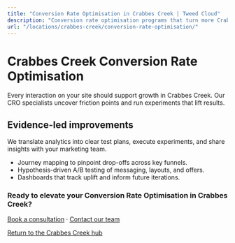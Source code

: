 ```yaml
---
title: "Conversion Rate Optimisation in Crabbes Creek | Tweed Cloud"
description: "Conversion rate optimisation programs that turn more Crabbes Creek visitors into customers."
url: "/locations/crabbes-creek/conversion-rate-optimisation/"
---
```


# Crabbes Creek Conversion Rate Optimisation

Every interaction on your site should support growth in Crabbes Creek. Our CRO specialists uncover friction points and run experiments that lift results.

## Evidence-led improvements

We translate analytics into clear test plans, execute experiments, and share insights with your marketing team.

- Journey mapping to pinpoint drop-offs across key funnels.
- Hypothesis-driven A/B testing of messaging, layouts, and offers.
- Dashboards that track uplift and inform future iterations.

### Ready to elevate your Conversion Rate Optimisation in Crabbes Creek?

[Book a consultation](/consultation/) · [Contact our team](/contact/)

[Return to the Crabbes Creek hub](/locations/crabbes-creek/)
